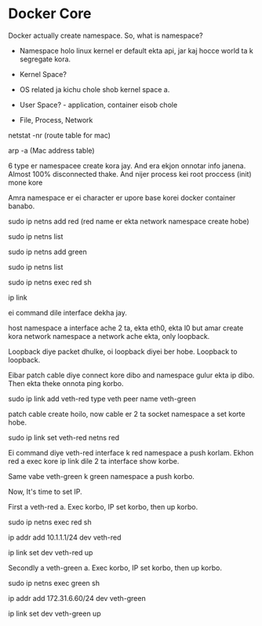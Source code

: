 # Docker Core

Docker actually create namespace. So, what is namespace?

- Namespace holo linux kernel er default ekta api, jar kaj hocce world ta k segregate kora.

- Kernel Space?

- OS related ja kichu chole shob kernel space a.

- User Space? - application, container eisob chole

- File, Process, Network

netstat -nr (route table for mac)

arp -a (Mac address table)

6 type er namespacee create kora jay. And era ekjon onnotar info janena. Almost 100% disconnected thake. And nijer process kei root proccess (init) mone kore

Amra namespace er ei character er upore base korei docker container banabo.

sudo ip netns add red (red name er ekta network namespace create hobe)

sudo ip netns list

sudo ip netns add green

sudo ip netns list

sudo ip netns exec red sh

ip link

ei command dile interface dekha jay.

host namespace a interface ache 2 ta, ekta eth0, ekta l0 but amar create kora network namespace a network ache ekta, only loopback.

Loopback diye packet dhulke, oi loopback diyei ber hobe. Loopback to loopback.

Eibar patch cable diye connect kore dibo and namespace gulur ekta ip dibo. Then ekta theke onnota ping korbo.

sudo ip link add veth-red type veth peer name veth-green

patch cable create hoilo, now cable er 2 ta socket namespace a set korte hobe.

sudo ip link set veth-red netns red

Ei command diye veth-red interface k red namespace a push korlam. Ekhon red a exec kore ip link dile 2 ta interface show korbe.

Same vabe veth-green k green namespace a push korbo.

Now, It's time to set IP.

First a veth-red a. Exec korbo, IP set korbo, then up korbo.

sudo ip netns exec red sh

ip addr add 10.1.1.1/24 dev veth-red

ip link set dev veth-red up

Secondly a veth-green a. Exec korbo, IP set korbo, then up korbo.

sudo ip netns exec green sh

ip addr add 172.31.6.60/24 dev veth-green

ip link set dev veth-green up
